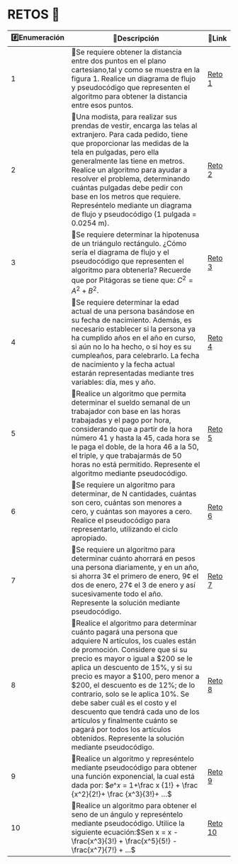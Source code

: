 # RETOS 🏁

| #️⃣Enumeración | 📄Descripción |🔗Link | 
|--------------|--------------|----
|1| 📌Se requiere obtener la distancia entre dos puntos en el plano cartesiano,tal y como se muestra en la figura 1. Realice un diagrama de flujo y pseudocódigo que representen el algoritmo para obtener la distancia entre esos puntos. | [Reto 1](https://app.diagrams.net/#G1tlM03pDi2TfPcRxU1Z4A7sCz1QVd6StG#%7B%22pageId%22%3A%22kwR1t2mgBg_IZkNgwCfP%22%7D)|
|2| 📌Una modista, para realizar sus prendas de vestir, encarga las telas al extranjero. Para cada pedido, tiene que proporcionar las medidas de la tela en pulgadas, pero ella generalmente las tiene en metros. Realice un algoritmo para ayudar a resolver el problema, determinando cuántas pulgadas debe pedir con base en los metros que requiere. Represéntelo mediante un diagrama de flujo y pseudocódigo (1 pulgada = 0.0254 m).| [Reto 2](https://app.diagrams.net/#G1uN4iuCng2ciTI00UU5lCCbuc_8Jm9MVz#%7B%22pageId%22%3A%22Vdb6odBl0Ln5QjxfKWpa%22%7D)|
|3| 📌Se requiere determinar la hipotenusa de un triángulo rectángulo. ¿Cómo sería el diagrama de flujo y el pseudocódigo que representen el algoritmo para obtenerla? Recuerde que por Pitágoras se tiene que: $C^2 = A^2 + B^2$.| [Reto 3](https://app.diagrams.net/#G1p0ytq-aH9zFNkPSzShnIzfJGeXUHPLZn#%7B%22pageId%22%3A%22kpWJ8ZjUEz2yS_CN9kBB%22%7D)| 
|4| 📌Se requiere determinar la edad actual de una persona basándose en su fecha de nacimiento. Además, es necesario establecer si la persona ya ha cumplido años en el año en curso, si aún no lo ha hecho, o si hoy es su cumpleaños, para celebrarlo. La fecha de nacimiento y la fecha actual estarán representadas mediante tres variables: día, mes y año.|[Reto 4](https://app.diagrams.net/#G1IZDMyX9CCD1feLPkSQtV658veANytcGZ#%7B%22pageId%22%3A%22V-3zJpYvMDr09GJYbM9d%22%7D) | 
|5| 📌Realice un algoritmo que permita determinar el sueldo semanal de un trabajador con base en las horas trabajadas y el pago por hora, considerando que a partir de la hora número 41 y hasta la 45, cada hora se le paga el doble, de la hora 46 a la 50, el triple, y que trabajarmás de 50 horas no está permitido. Represente el algoritmo mediante pseudocódigo.| [Reto 5](https://app.diagrams.net/#G1D68P7pfJF-vfUe76pXkTxXeYTfiNUK6u#%7B%22pageId%22%3A%22Yf8mgqns6dxE8r0uHvrO%22%7D) | 
|6| 📌Se requiere un algoritmo para determinar, de N cantidades, cuántas son cero, cuántas son menores a cero, y cuántas son mayores a cero. Realice el pseudocódigo para representarlo, utilizando el ciclo apropiado.|[Reto 6](https://app.diagrams.net/#G10zgsUvPbNLe8Hm-oLmrKaix_5dcJHCzr#%7B%22pageId%22%3A%22NOptstAliEsI5uVn4OBi%22%7D) | 
|7| 📌Se requiere un algoritmo para determinar cuánto ahorrará en pesos una persona diariamente, y en un año, si ahorra 3¢ el primero de enero, 9¢ el dos de enero, 27¢ el 3 de enero y así sucesivamente todo el año. Represente la solución mediante pseudocódigo.| [Reto 7](https://app.diagrams.net/#G1JfxPtGbHo8rGXklcMPqgiinaY6pF1R5L#%7B%22pageId%22%3A%22TY2Qev8Yu2DDVcAp3Hin%22%7D)| 
|8| 📌Realice el algoritmo para determinar cuánto pagará una persona que adquiere N artículos, los cuales están de promoción. Considere que si su precio es mayor o igual a $200 se le aplica un descuento de 15%, y si su precio es mayor a $100, pero menor a $200, el descuento es de 12%; de lo contrario, solo se le aplica 10%. Se debe saber cuál es el costo y el descuento que tendrá cada uno de los artículos y finalmente cuánto se pagará por todos los artículos obtenidos. Represente la solución mediante pseudocódigo.|[Reto 8](https://app.diagrams.net/#G1mZK_B-ysCXvIDiOg4YYli3lbSKrGGvpH#%7B%22pageId%22%3A%22-Emu9aHLEdiKZqh6HWjq%22%7D) | 
|9| 📌Realice un algoritmo y represéntelo mediante pseudocódigo para obtener una función exponencial, la cual está dada por: $𝑒^𝑥 = 1+\frac x {1!} + \frac {x^2}{2!}+ \frac {x^3}{3!}+ …$| [Reto 9](https://app.diagrams.net/#G1BNIAcQl9IDteqLqDYjjGt0Y2PXUvc1Co#%7B%22pageId%22%3A%222Y4xogsQ9_CRgAsLYKes%22%7D)| 
|10|📌Realice un algoritmo para obtener el seno de un ángulo y represéntelo mediante pseudocódigo. Utilice la siguiente ecuación:$Sen x = x - \frac{x^3}{3!} + \frac{x^5}{5!} - \frac{x^7}{7!} + ...$ |[Reto 10](https://app.diagrams.net/#G1gmhHL4CL3i3-PIBPJdH-E4I5seB1OWxs#%7B%22pageId%22%3A%22p0wXcH831AHqMpNgZzPF%22%7D) | 

